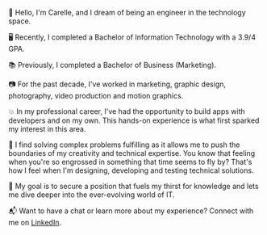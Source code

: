 👋 Hello, I'm Carelle, and I dream of being an engineer in the technology space.

🖥️ Recently, I completed a Bachelor of Information Technology with a 3.9/4 GPA.

📚 Previously, I completed a Bachelor of Business (Marketing).

📷 For the past decade, I've worked in marketing, graphic design, photography, video production and motion graphics.

💥 In my professional career, I've had the opportunity to build apps with developers and on my own. This hands-on experience is what first sparked my interest in this area.

💖 I find solving complex problems fulfilling as it allows me to push the boundaries of my creativity and technical expertise. You know that feeling when you're so engrossed in something that time seems to fly by? That's how I feel when I'm designing, developing and testing technical solutions.

🎯 My goal is to secure a position that fuels my thirst for knowledge and lets me dive deeper into the ever-evolving world of IT.

📬 Want to have a chat or learn more about my experience? Connect with me on [LinkedIn](https://www.linkedin.com/in/carelle-richards-28aa3351/).
